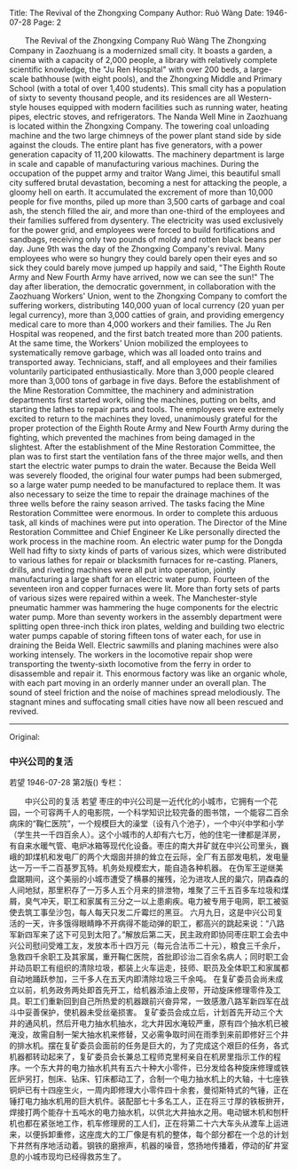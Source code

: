 Title: The Revival of the Zhongxing Company
Author: Ruò Wàng
Date: 1946-07-28
Page: 2

　　The Revival of the Zhongxing Company
    Ruò Wàng
    The Zhongxing Company in Zaozhuang is a modernized small city. It boasts a garden, a cinema with a capacity of 2,000 people, a library with relatively complete scientific knowledge, the "Ju Ren Hospital" with over 200 beds, a large-scale bathhouse (with eight pools), and the Zhongxing Middle and Primary School (with a total of over 1,400 students). This small city has a population of sixty to seventy thousand people, and its residences are all Western-style houses equipped with modern facilities such as running water, heating pipes, electric stoves, and refrigerators. The Nanda Well Mine in Zaozhuang is located within the Zhongxing Company. The towering coal unloading machine and the two large chimneys of the power plant stand side by side against the clouds. The entire plant has five generators, with a power generation capacity of 11,200 kilowatts. The machinery department is large in scale and capable of manufacturing various machines.
    During the occupation of the puppet army and traitor Wang Jimei, this beautiful small city suffered brutal devastation, becoming a nest for attacking the people, a gloomy hell on earth. It accumulated the excrement of more than 10,000 people for five months, piled up more than 3,500 carts of garbage and coal ash, the stench filled the air, and more than one-third of the employees and their families suffered from dysentery. The electricity was used exclusively for the power grid, and employees were forced to build fortifications and sandbags, receiving only two pounds of moldy and rotten black beans per day.
    June 9th was the day of the Zhongxing Company's revival. Many employees who were so hungry they could barely open their eyes and so sick they could barely move jumped up happily and said, "The Eighth Route Army and New Fourth Army have arrived, now we can see the sun!" The day after liberation, the democratic government, in collaboration with the Zaozhuang Workers' Union, went to the Zhongxing Company to comfort the suffering workers, distributing 140,000 yuan of local currency (20 yuan per legal currency), more than 3,000 catties of grain, and providing emergency medical care to more than 4,000 workers and their families. The Ju Ren Hospital was reopened, and the first batch treated more than 200 patients. At the same time, the Workers' Union mobilized the employees to systematically remove garbage, which was all loaded onto trains and transported away. Technicians, staff, and all employees and their families voluntarily participated enthusiastically. More than 3,000 people cleared more than 3,000 tons of garbage in five days.
    Before the establishment of the Mine Restoration Committee, the machinery and administration departments first started work, oiling the machines, putting on belts, and starting the lathes to repair parts and tools. The employees were extremely excited to return to the machines they loved, unanimously grateful for the proper protection of the Eighth Route Army and New Fourth Army during the fighting, which prevented the machines from being damaged in the slightest.
    After the establishment of the Mine Restoration Committee, the plan was to first start the ventilation fans of the three major wells, and then start the electric water pumps to drain the water. Because the Beida Well was severely flooded, the original four water pumps had been submerged, so a large water pump needed to be manufactured to replace them. It was also necessary to seize the time to repair the drainage machines of the three wells before the rainy season arrived. The tasks facing the Mine Restoration Committee were enormous. In order to complete this arduous task, all kinds of machines were put into operation. The Director of the Mine Restoration Committee and Chief Engineer Ke Like personally directed the work process in the machine room. An electric water pump for the Dongda Well had fifty to sixty kinds of parts of various sizes, which were distributed to various lathes for repair or blacksmith furnaces for re-casting. Planers, drills, and riveting machines were all put into operation, jointly manufacturing a large shaft for an electric water pump. Fourteen of the seventeen iron and copper furnaces were lit. More than forty sets of parts of various sizes were repaired within a week. The Manchester-style pneumatic hammer was hammering the huge components for the electric water pump. More than seventy workers in the assembly department were splitting open three-inch thick iron plates, welding and building two electric water pumps capable of storing fifteen tons of water each, for use in draining the Beida Well. Electric sawmills and planing machines were also working intensely. The workers in the locomotive repair shop were transporting the twenty-sixth locomotive from the ferry in order to disassemble and repair it. This enormous factory was like an organic whole, with each part moving in an orderly manner under an overall plan. The sound of steel friction and the noise of machines spread melodiously. The stagnant mines and suffocating small cities have now all been rescued and revived.



<hr /> 

Original: 


### 中兴公司的复活
若望
1946-07-28
第2版()
专栏：

　　中兴公司的复活
    若望
    枣庄的中兴公司是一近代化的小城市，它拥有一个花园，一个可容两千人的电影院，一个科学知识比较完备的图书馆，一个能容二百余病床的“鞠仁医院”，一个规模巨大的澡堂（设有八个池子），一个中兴中学和小学（学生共一千四百余人）。这个小城市的人却有六七万，他的住宅一律都是洋房，有自来水暖气管、电炉冰箱等现代化设备。枣庄的南大井矿就在中兴公司里头，巍峨的卸煤机和发电厂的两个大烟囱并排的耸立在云际，全厂有五部发电机，发电量达一万一千二百基罗瓦特。机务处规模宏大，能自造各种机器。
    在伪军王逆继美盘踞期间，这个美丽的小城市遭受了横暴的摧残，沦为进攻人民的巢穴，阴森森的人间地狱，那里积存了一万多人五个月来的排泄物，堆聚了三千五百多车垃圾和煤屑，臭气冲天，职工和家属有三分之一以上患痢疾。电力被专用于电网，职工被驱使去筑工事垒沙包，每人每天只发二斤霉烂的黑豆。
    六月九日，这是中兴公司复活的一天，许多饿得眼睛睁不开病得不能动弹的职工，都高兴的跳起来说：“八路军新四军来了这下可见到太阳了。”解放后第二天，民主政府即协同枣庄职工会去中兴公司慰问受难工友，发放本币十四万元（每元合法币二十元），粮食三千余斤，急救四千余职工及其家属，重开鞠仁医院，首批即诊治二百余名病人；同时职工会并动员职工有组织的清除垃圾，都装上火车运走，技师、职员及全体职工和家属都自动地踊跃参加，三千多人在五天内即清除垃圾三千余吨。
    在复矿委员会尚未成立以前，机务政务两处即首先开工，给机器添油上皮带，开动旋床修理零件及工具。职工们重新回到自己所热爱的机器跟前兴奋异常，一致感激八路军新四军在战斗中妥善保护，使机器未受丝毫损害。
    复矿委员会成立后，计划首先开动三个大井的通风机，然后开电力抽水机抽水，北大井因水淹较严重，原有四个抽水机已被淹没，故需自制一架大抽水机来修替，又必需争取时间在雨季到来前即修好三个井的排水机。摆在复矿委员会面前的任务是巨大的，为了完成这个艰巨的任务，各式机器都转动起来了，复矿委员会长兼总工程师克里柯亲自在机房里指示工作的程序。一个东大井的电力抽水机共有五六十种大小零件，已分发给各种旋床修理或铁匠炉另打，刨床、钻床、钉床都动工了，合制一个电力抽水机上的大轴，十七座铁铜炉已有十四座生火，一周内即修理大小零件四十余套，曼彻斯特式的气锤，正在锤打电力抽水机用的巨大机件。装配部七十多名工人，正在将三寸厚的铁板拚开，焊接打两个能存十五吨水的电力抽水机，以供北大井抽水之用。电动锯木机和刨杆机也都在紧张地工作，机车修理房的工人们，正在将第二十六大车头从渡车上运进来，以便拆卸重修，这座庞大的工厂像是有机的整体，每个部分都在一个总的计划下井然有序地活动着。钢铁的磨擦声，机器的噪音，悠扬地传播着，停动的矿井室息的小城市现均已经得救苏生了。
